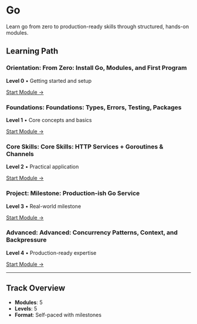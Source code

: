# Go

Learn go from zero to production-ready skills through structured, hands-on modules.

## Learning Path

### Orientation: From Zero: Install Go, Modules, and First Program

**Level 0** • Getting started and setup

[Start Module →](../04-go/go-00-setup.md)

### Foundations: Foundations: Types, Errors, Testing, Packages

**Level 1** • Core concepts and basics

[Start Module →](../04-go/go-01-foundations.md)

### Core Skills: Core Skills: HTTP Services + Goroutines & Channels

**Level 2** • Practical application

[Start Module →](../04-go/go-02-core-concurrency.md)

### Project: Milestone: Production-ish Go Service

**Level 3** • Real-world milestone

[Start Module →](../04-go/go-03-project-service.md)

### Advanced: Advanced: Concurrency Patterns, Context, and Backpressure

**Level 4** • Production-ready expertise

[Start Module →](../04-go/go-04-advanced.md)

---

## Track Overview

- **Modules**: 5
- **Levels**: 5
- **Format**: Self-paced with milestones

